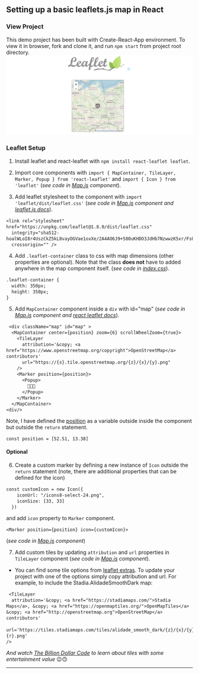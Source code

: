## Setting up a basic leaflets.js map in React
### View Project
This demo project has been built with Create-React-App environment. To view it in browser, fork and clone it, and run `npm start` from project root directory.
![screenshot](./public/app-screenshot.png)

### Leaflet Setup
1. Install leaflet and react-leaflet with `npm install react-leaflet leaflet`.

2. Import core components with `import { MapContainer, TileLayer, Marker, Popup } from 'react-leaflet'` and `import { Icon } from 'leaflet'` (*see code in [Map.js](https://github.com/ms-aija/LeafletReact5minDemo/blob/master/client/src/components/Map.js#L2) component*).

3. Add leaflet stylesheet to the component with `import 'leaflet/dist/leaflet.css'` (*see code in [Map.js](./client/src/components/Map.js) component and [leaflet.js docs](https://leafletjs.com/examples/quick-start/)*).
```
<link rel="stylesheet" href="https://unpkg.com/leaflet@1.8.0/dist/leaflet.css"
  integrity="sha512-hoalWLoI8r4UszCkZ5kL8vayOGVae1oxXe/2A4AO6J9+580uKHDO3JdHb7NzwwzK5xr/Fs0W40kiNHxM9vyTtQ=="
  crossorigin="" />
```

4. Add `.leaflet-container` class to css with map dimensions (other properties are optional). Note that the class **does not** have to added anywhere in the map component itself. (*see code in [index.css](./client//src/index.css)*).
```
.leaflet-container {
  width: 350px;
  height: 350px;
}
```

5. Add `MapContainer` component inside a `div` with id="map" (*see code in [Map.js](./client/src/components/Map.js) component and [react leaflet docs](https://react-leaflet.js.org/)*).
```
 <div className="map" id="map" >
  <MapContainer center={position} zoom={6} scrollWheelZoom={true}>
    <TileLayer
      attribution='&copy; <a href="https://www.openstreetmap.org/copyright">OpenStreetMap</a> contributors'
      url="https://{s}.tile.openstreetmap.org/{z}/{x}/{y}.png"
    />
    <Marker position={position}>
      <Popup>
        🐻🍻🎉
      </Popup>
    </Marker>
  </MapContainer>
<div/>
```
Note, I have defined the [position](https://github.com/ms-aija/LeafletReact5minDemo/blob/master/client/src/components/Map.js#L8) as a variable outside inside the component but outside the `return` statement.
```
const position = [52.51, 13.38]
```

#### Optional

6. Create a custom marker by defining a new instance of `Icon` outside the `return` statement (note, there are additional properties that can be defined for the icon)
```
const customIcon = new Icon({
    iconUrl: "/icons8-select-24.png",
    iconSize: [33, 33]
  })
```
and add `icon` property to `Marker` component.
```
<Marker position={position} icon={customIcon}>
```
(*see code in [Map.js](./client/src/components/Map.js) component*)


7. Add custom tiles by updating `attribution` and `url` properties in `TileLayer` component (*see code in [Map.js](./client/src/components/Map.js) component*).
* You can find some tile options from [leaflet extras](https://leaflet-extras.github.io/leaflet-providers/preview/). To update your project with one of the options simply copy attribution and url. For example, to include the Stadia.AlidadeSmoothDark map:
```
 <TileLayer
  attribution='&copy; <a href="https://stadiamaps.com/">Stadia Maps</a>, &copy; <a href="https://openmaptiles.org/">OpenMapTiles</a> &copy; <a href="http://openstreetmap.org">OpenStreetMap</a> contributors'
  url='https://tiles.stadiamaps.com/tiles/alidade_smooth_dark/{z}/{x}/{y}{r}.png'
/>
```

*And watch [The Billion Dollar Code](https://www.imdb.com/title/tt15392100/) to learn about tiles with some entertainment value* 😉🙃

---

